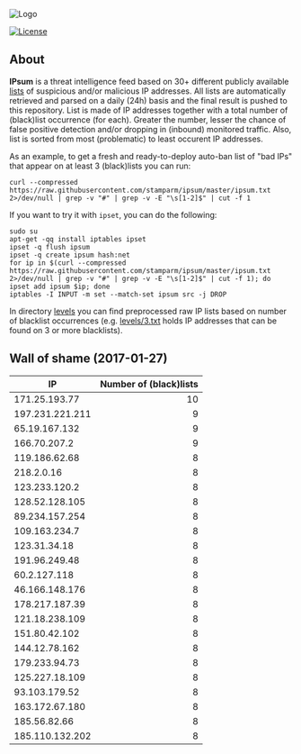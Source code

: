 ![Logo](logo.png)

[![License](https://img.shields.io/badge/license-Public_domain-red.svg)](https://wiki.creativecommons.org/wiki/Public_domain)

About
----

**IPsum** is a threat intelligence feed based on 30+ different publicly available [lists](https://github.com/stamparm/maltrail) of suspicious and/or malicious IP addresses. All lists are automatically retrieved and parsed on a daily (24h) basis and the final result is pushed to this repository. List is made of IP addresses together with a total number of (black)list occurrence (for each). Greater the number, lesser the chance of false positive detection and/or dropping in (inbound) monitored traffic. Also, list is sorted from most (problematic) to least occurent IP addresses.

As an example, to get a fresh and ready-to-deploy auto-ban list of "bad IPs" that appear on at least 3 (black)lists you can run:

```
curl --compressed https://raw.githubusercontent.com/stamparm/ipsum/master/ipsum.txt 2>/dev/null | grep -v "#" | grep -v -E "\s[1-2]$" | cut -f 1
```

If you want to try it with `ipset`, you can do the following:

```
sudo su
apt-get -qq install iptables ipset
ipset -q flush ipsum
ipset -q create ipsum hash:net
for ip in $(curl --compressed https://raw.githubusercontent.com/stamparm/ipsum/master/ipsum.txt 2>/dev/null | grep -v "#" | grep -v -E "\s[1-2]$" | cut -f 1); do ipset add ipsum $ip; done
iptables -I INPUT -m set --match-set ipsum src -j DROP
```

In directory [levels](levels) you can find preprocessed raw IP lists based on number of blacklist occurrences (e.g. [levels/3.txt](levels/3.txt) holds IP addresses that can be found on 3 or more blacklists).

Wall of shame (2017-01-27)
----

|IP|Number of (black)lists|
|---|--:|
171.25.193.77|10
197.231.221.211|9
65.19.167.132|9
166.70.207.2|9
119.186.62.68|8
218.2.0.16|8
123.233.120.2|8
128.52.128.105|8
89.234.157.254|8
109.163.234.7|8
123.31.34.18|8
191.96.249.48|8
60.2.127.118|8
46.166.148.176|8
178.217.187.39|8
121.18.238.109|8
151.80.42.102|8
144.12.78.162|8
179.233.94.73|8
125.227.18.109|8
93.103.179.52|8
163.172.67.180|8
185.56.82.66|8
185.110.132.202|8

